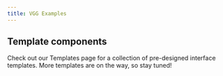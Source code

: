 ```yaml
---
title: VGG Examples
---
```


## Template components

Check out our Templates page for a collection of pre-designed interface templates. More templates are on the way, so stay tuned!